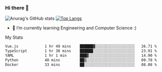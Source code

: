 ### Hi there 👋

![Anurag's GitHub stats](https://github-readme-stats.vercel.app/api?username=MatteoIorio11&show_icons=true&theme=dark) 
[![Top Langs](https://github-readme-stats.vercel.app/api/top-langs/?username=MatteoIorio11&theme=dark)](https://github.com/MatteoIorio11/github-readme-stats)

- 🌱 I’m currently learning Engineering and Computer Science :)

<!--
**MatteoIorio11/MatteoIorio11** is a ✨ _special_ ✨ repository because its `README.md` (this file) appears on your GitHub profile.

Here are some ideas to get you started:

- 🔭 I’m currently working on ...
- 🌱 I’m currently learning ...
- 👯 I’m looking to collaborate on ...
- 🤔 I’m looking for help with ...
- 💬 Ask me about ...
- 📫 How to reach me: ...
- 😄 Pronouns: ...
- ⚡ Fun fact: ...
-->
My Stats
<!--START_SECTION:waka-->

```txt
Vue.js            1 hr 49 mins    ██████▓░░░░░░░░░░░░░░░░░░   26.71 %
TypeScript        1 hr 38 mins    ██████░░░░░░░░░░░░░░░░░░░   23.91 %
YAML              1 hr 1 min      ███▓░░░░░░░░░░░░░░░░░░░░░   14.90 %
Python            40 mins         ██▒░░░░░░░░░░░░░░░░░░░░░░   09.78 %
Docker            33 mins         ██░░░░░░░░░░░░░░░░░░░░░░░   08.08 %
```

<!--END_SECTION:waka-->
